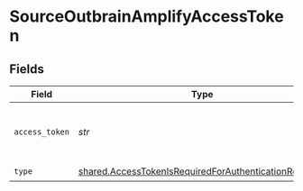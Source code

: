# SourceOutbrainAmplifyAccessToken


## Fields

| Field                                                                                                                          | Type                                                                                                                           | Required                                                                                                                       | Description                                                                                                                    |
| ------------------------------------------------------------------------------------------------------------------------------ | ------------------------------------------------------------------------------------------------------------------------------ | ------------------------------------------------------------------------------------------------------------------------------ | ------------------------------------------------------------------------------------------------------------------------------ |
| `access_token`                                                                                                                 | *str*                                                                                                                          | :heavy_check_mark:                                                                                                             | Access Token for making authenticated requests.                                                                                |
| `type`                                                                                                                         | [shared.AccessTokenIsRequiredForAuthenticationRequests](../../models/shared/accesstokenisrequiredforauthenticationrequests.md) | :heavy_check_mark:                                                                                                             | N/A                                                                                                                            |